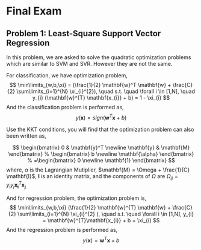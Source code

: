 # Final Exam

## Problem 1: Least-Square Support Vector Regression

In this problem, we are asked to solve the quadratic optimization problems which are similar to SVM and SVR. However
they are not the same.

For classification, we have optimization problem,
$$
\min\limits_{w,b,\xi} = (\frac{1}{2} \mathbf{w}^T \mathbf{w} + \frac{C}{2} \sum\limits_{i=1}^{N} \xi_{i}^{2}), \quad s.t. \quad \forall i \in
[1,N], \quad y_{i} (\mathbf{w}^{T} \mathbf{x_{i}} + b) = 1 - \xi_{i}
$$
And the classification problem is performed as,
$$
y(\mathbf{x}) = sign(\mathbf{w}^{T}\mathbf{x} + b)
$$

Use the KKT conditions, you will find that the optimization problem can also been written as,

$$
\begin{bmatrix}
0 & \mathbf{y}^T \newline
\mathbf{y} & \mathbf{M}
\end{bmatrix}
%
\begin{bmatrix}
b \newline
\mathbf{\alpha}
\end{bmatrix}
%
=\begin{bmatrix}
0 \newline
\mathbf{1}
\end{bmatrix}
$$
where, $\alpha$ is the Lagrangian Mutiplier, $\mathbf{M} = \Omega + \frac{1}{C} \mathbf{I}$, $\mathbf{I}$ is an identity matrix, and the components of
$\Omega$ are $\Omega_{ij} = y_{i}y_{j} \mathbf{x_{i}}^{T} \mathbf{x_{j}}$

And for regression problem, the optimization problem is,
$$
\min\limits_{w,b,\xi} (\frac{1}{2} \mathbf{w}^{T} \mathbf{w} + \frac{C}{2} \sum\limits_{i=1}^{N} \xi_{i}^{2} ), \quad s.t. \quad \forall i \in
[1,N], y_{i} = \mathbf{w}^{T}\mathbf{x_{i}} + b + \xi_{i}
$$
And the regression problem is performed as,
$$
y(\mathbf{x}) = \mathbf{w}^{T}\mathbf{x} + b
$$
